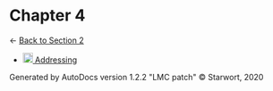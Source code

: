 <style>img{height:18px;margin-bottom:-3px}</style>
# Chapter 4

← [Back to Section 2](..)

- [![MD file](https://img.icons8.com/windows/512/4a90e2/regular-document.png) Addressing](addressing.html)

Generated by AutoDocs version 1.2.2 "LMC patch" © Starwort, 2020
